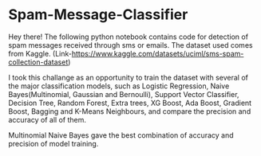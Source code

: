 # Spam-Message-Classifier

Hey there!
The following python notebook contains code for detection of spam messages received through sms or emails. The dataset used comes from Kaggle. (Link-https://www.kaggle.com/datasets/uciml/sms-spam-collection-dataset)

I took this challange as an opportunity to train the dataset with several of the major classification models, such as Logistic Regression, Naive Bayes(Multinomial, Gaussian and Bernoulli), Support Vector Classifier, Decision Tree, Random Forest, Extra trees, XG Boost, Ada Boost, Gradient Boost, Bagging and K-Means Neighbours, and compare the precision and accuracy of all of them.

Multinomial Naive Bayes gave the best combination of accuracy and precision of model training. 